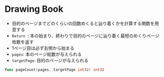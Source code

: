 # Drawing Book
* 目的のページまでどのくらいの回数めくると辿り着くかを計算する関数を用意する
* `Return `: 本の始まり、終わりで目的のページに辿り着く最短のめくりページ枚数を返す
* 1ページ目は必ず右側から始まる
* `pages`: 本のページ総数が与えられる
* `targetPage`: 目的のページが与えられる

```go
func pageCount(pages, targetPage int32) int32
```